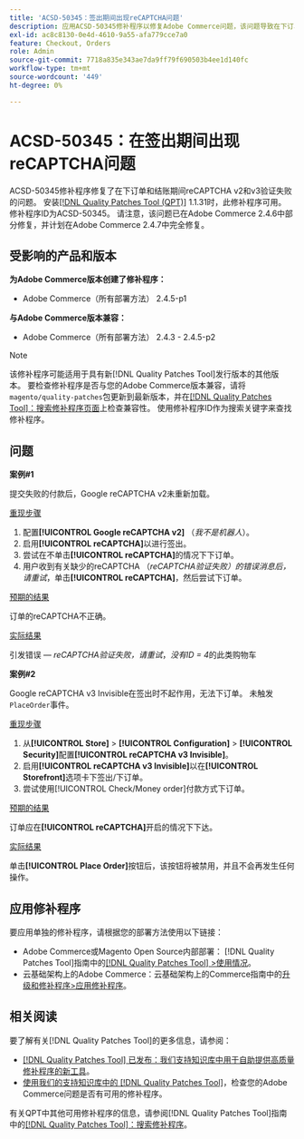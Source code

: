```yaml
---
title: 'ACSD-50345：签出期间出现reCAPTCHA问题'
description: 应用ACSD-50345修补程序以修复Adobe Commerce问题，该问题导致在下订单时和结账过程中reCAPTCHA v2和v3验证失败。
exl-id: ac8c8130-0e4d-4610-9a55-afa779cce7a0
feature: Checkout, Orders
role: Admin
source-git-commit: 7718a835e343ae7da9ff79f690503b4ee1d140fc
workflow-type: tm+mt
source-wordcount: '449'
ht-degree: 0%

---
```


# ACSD-50345：在签出期间出现reCAPTCHA问题

ACSD-50345修补程序修复了在下订单和结账期间reCAPTCHA v2和v3验证失败的问题。 安装[[!DNL Quality Patches Tool (QPT)]](/help/announcements/adobe-commerce-announcements/magento-quality-patches-released-new-tool-to-self-serve-quality-patches.md) 1.1.31时，此修补程序可用。 修补程序ID为ACSD-50345。 请注意，该问题已在Adobe Commerce 2.4.6中部分修复，并计划在Adobe Commerce 2.4.7中完全修复。

## 受影响的产品和版本

**为Adobe Commerce版本创建了修补程序：**

* Adobe Commerce（所有部署方法） 2.4.5-p1

**与Adobe Commerce版本兼容：**

* Adobe Commerce（所有部署方法） 2.4.3 - 2.4.5-p2

>[!NOTE]
>
>该修补程序可能适用于具有新[!DNL Quality Patches Tool]发行版本的其他版本。 要检查修补程序是否与您的Adobe Commerce版本兼容，请将`magento/quality-patches`包更新到最新版本，并在[[!DNL Quality Patches Tool]：搜索修补程序页面](https://experienceleague.adobe.com/tools/commerce-quality-patches/index.html)上检查兼容性。 使用修补程序ID作为搜索关键字来查找修补程序。

## 问题

**案例#1**

提交失败的付款后，Google reCAPTCHA v2未重新加载。

<u>重现步骤</u>

1. 配置&#x200B;**[!UICONTROL Google reCAPTCHA v2]** （*我不是机器人*）。
1. 启用&#x200B;**[!UICONTROL reCAPTCHA]**&#x200B;以进行签出。
1. 尝试在不单击&#x200B;**[!UICONTROL reCAPTCHA]**&#x200B;的情况下下订单。
1. 用户收到有关缺少的reCAPTCHA （*reCAPTCHA验证失败）的错误消息后，请重试*，单击&#x200B;**[!UICONTROL reCAPTCHA]**，然后尝试下订单。

<u>预期的结果</u>

订单的reCAPTCHA不正确。

<u>实际结果</u>

引发错误 — *reCAPTCHA验证失败，请重试*，*没有ID = 4*&#x200B;的此类购物车

**案例#2**

Google reCAPTCHA v3 Invisible在签出时不起作用，无法下订单。 未触发`PlaceOrder`事件。

<u>重现步骤</u>

1. 从&#x200B;**[!UICONTROL Store]** > **[!UICONTROL Configuration]** > **[!UICONTROL Security]**&#x200B;配置&#x200B;**[!UICONTROL reCAPTCHA v3 Invisible]**。
1. 启用&#x200B;**[!UICONTROL reCAPTCHA v3 Invisible]**&#x200B;以在&#x200B;**[!UICONTROL Storefront]**&#x200B;选项卡下签出/下订单。
1. 尝试使用[!UICONTROL Check/Money order]付款方式下订单。

<u>预期的结果</u>

订单应在&#x200B;**[!UICONTROL reCAPTCHA]**&#x200B;开启的情况下下达。

<u>实际结果</u>

单击&#x200B;**[!UICONTROL Place Order]**&#x200B;按钮后，该按钮将被禁用，并且不会再发生任何操作。

## 应用修补程序

要应用单独的修补程序，请根据您的部署方法使用以下链接：

* Adobe Commerce或Magento Open Source内部部署： [!DNL Quality Patches Tool]指南中的[[!DNL Quality Patches Tool] >使用情况](https://experienceleague.adobe.com/docs/commerce-operations/tools/quality-patches-tool/usage.html)。
* 云基础架构上的Adobe Commerce：云基础架构上的Commerce指南中的[升级和修补程序>应用修补程序](https://experienceleague.adobe.com/docs/commerce-cloud-service/user-guide/develop/upgrade/apply-patches.html)。

## 相关阅读

要了解有关[!DNL Quality Patches Tool]的更多信息，请参阅：

* [[!DNL Quality Patches Tool] 已发布：我们支持知识库中用于自助提供高质量修补程序的新工具](/help/announcements/adobe-commerce-announcements/magento-quality-patches-released-new-tool-to-self-serve-quality-patches.md)。
* [使用我们的支持知识库中的 [!DNL Quality Patches Tool]](/help/support-tools/patches-available-in-qpt-tool/check-patch-for-magento-issue-with-magento-quality-patches.md)，检查您的Adobe Commerce问题是否有可用的修补程序。

有关QPT中其他可用修补程序的信息，请参阅[!DNL Quality Patches Tool]指南中的[[!DNL Quality Patches Tool]：搜索修补程序](https://experienceleague.adobe.com/tools/commerce-quality-patches/index.html)。

